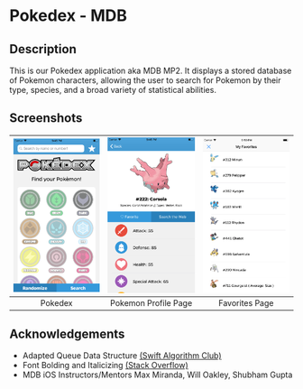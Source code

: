 # Pokedex - MDB

## Description
This is our Pokedex application aka MDB MP2. It displays a stored database of Pokemon characters, allowing the user to search for Pokemon by their type, species, and a broad variety of statistical abilities. 

## Screenshots
| <img src="screenshots/homescreen.png" width="200">        | <img src="screenshots/profilescreen.png" width="200">           | <img src="screenshots/favorites.png" width="200">  |
| :-------------: | :-------------: | :-------------: |
| Pokedex | Pokemon Profile Page | Favorites Page |

## Acknowledgements
* Adapted Queue Data Structure [\(Swift Algorithm Club\)](https://github.com/raywenderlich/swift-algorithm-club/blob/master/Queue/)
* Font Bolding and Italicizing [\(Stack Overflow\)](https://stackoverflow.com/questions/4713236/how-do-i-set-bold-and-italic-on-uilabel-of-iphone-ipad)
* MDB iOS Instructors/Mentors Max Miranda, Will Oakley, Shubham Gupta
